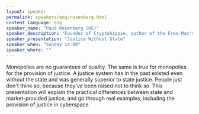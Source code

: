 ```yaml
---
layout: speaker
permalink: speakers/eng/rosenberg.html
content_language: eng
speaker_name: "Paul Rosenberg (US)"
speaker_description: "Founder of Cryptohippie, author of the Free-Man's Perspective"
speaker_presentation: "Justice Without State"
speaker_when: "Sunday 14:00"
speaker_where: ""
---
```


Monopolies are no guarantees of quality. The same is true for monopolies for the provision of justice. A justice system has in the past existed even without the state and was generally superior to state justice. People just don't think so, because they've been raised not to think so. This presentation will explain the practical differences between state and market-provided justice, and go through real examples, including the provision of justice in cyberspace.
